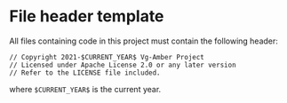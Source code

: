 # File header template

All files containing code in this project must contain the following header:

```
// Copyright 2021-$CURRENT_YEAR$ Vg-Amber Project
// Licensed under Apache License 2.0 or any later version
// Refer to the LICENSE file included.
```

where `$CURRENT_YEAR$` is the current year.